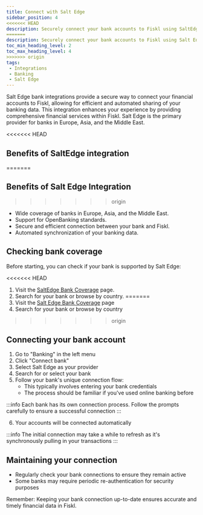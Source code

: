 ```yaml
---
title: Connect with Salt Edge
sidebar_position: 4
<<<<<<< HEAD
description: Securely connect your bank accounts to Fiskl using SaltEdge
=======
description: Securely connect your bank accounts to Fiskl using Salt Edge
toc_min_heading_level: 2
toc_max_heading_level: 4
>>>>>>> origin
tags:
 - Integrations
 - Banking
 - Salt Edge
---
```


Salt Edge bank integrations provide a secure way to connect your financial accounts to Fiskl, allowing for efficient and automated sharing of your banking data. This integration enhances your experience by providing comprehensive financial services within Fiskl. Salt Edge is the primary provider for banks in Europe, Asia, and the Middle East.

<<<<<<< HEAD
## Benefits of SaltEdge integration
=======
## Benefits of Salt Edge Integration
>>>>>>> origin

- Wide coverage of banks in Europe, Asia, and the Middle East.
- Support for OpenBanking standards.
- Secure and efficient connection between your bank and Fiskl.
- Automated synchronization of your banking data.

## Checking bank coverage

Before starting, you can check if your bank is supported by Salt Edge:

<<<<<<< HEAD
1. Visit the [SaltEdge Bank Coverage](https://www.saltedge.com/products/account_information/coverage) page.
2. Search for your bank or browse by country.
=======
1. Visit the [Salt Edge Bank Coverage](https://www.saltedge.com/products/account_information/coverage) page
2. Search for your bank or browse by country
>>>>>>> origin

## Connecting your bank account

1. Go to "Banking" in the left menu
2. Click "Connect bank"
3. Select Salt Edge as your provider
4. Search for or select your bank
5. Follow your bank's unique connection flow:
   - This typically involves entering your bank credentials
   - The process should be familiar if you've used online banking before

:::info
Each bank has its own connection process. Follow the prompts carefully to ensure a successful connection
:::

6. Your accounts will be connected automatically

<!-- ## Post-Connection Setup

After connecting your bank:

1. Click the edit icon on the bank account card to:
   - Customize how your bank account is displayed in Fiskl.
   - Add a description.
2. Check "Sync bank name and account" to match the bank name with the account name in your Chart of Accounts -->

:::info
The initial connection may take a while to refresh as it's synchronously pulling in your transactions
:::

## Maintaining your connection

- Regularly check your bank connections to ensure they remain active
- Some banks may require periodic re-authentication for security purposes

Remember: Keeping your bank connection up-to-date ensures accurate and timely financial data in Fiskl.
